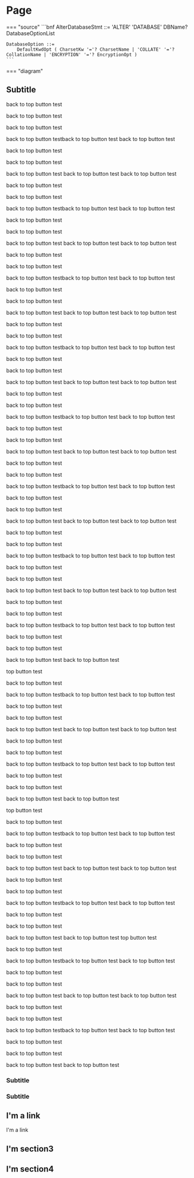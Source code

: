 <!-- 隐藏单个目录下面的左侧导航栏和右侧文档目录---
hide:
  - navigation
  - toc
--- -->

# Page 

<link rel="stylesheet" href="../bnf2svg/railroad-diagram.css">

=== "source"
    ```bnf
    AlterDatabaseStmt ::=
        'ALTER' 'DATABASE' DBName? DatabaseOptionList

    DatabaseOption ::=
        DefaultKwdOpt ( CharsetKw '='? CharsetName | 'COLLATE' '='? CollationName | 'ENCRYPTION' '='? EncryptionOpt )    
    ```
=== "diagram"
    <div id="railroad-diagram-output"></div>

## Subtitle

back to top button test

back to top button test


back to top button test


back to top button testback to top button test
back to top button test

back to top button test


back to top button test


back to top button test
back to top button test
back to top button test

back to top button test


back to top button test


back to top button testback to top button test
back to top button test

back to top button test


back to top button test


back to top button test
back to top button test
back to top button test

back to top button test


back to top button test


back to top button testback to top button test
back to top button test

back to top button test


back to top button test


back to top button test
back to top button test
back to top button test

back to top button test


back to top button test


back to top button testback to top button test
back to top button test

back to top button test


back to top button test


back to top button test
back to top button test
back to top button test

back to top button test


back to top button test


back to top button testback to top button test
back to top button test

back to top button test


back to top button test


back to top button test
back to top button test
back to top button test

back to top button test


back to top button test


back to top button testback to top button test
back to top button test

back to top button test


back to top button test


back to top button test
back to top button test
back to top button test

back to top button test


back to top button test


back to top button testback to top button test
back to top button test

back to top button test


back to top button test


back to top button test
back to top button test
back to top button test

back to top button test


back to top button test


back to top button testback to top button test
back to top button test

back to top button test


back to top button test


back to top button test
back to top button test

top button test


back to top button test


back to top button testback to top button test
back to top button test

back to top button test


back to top button test


back to top button test
back to top button test
back to top button test

back to top button test


back to top button test


back to top button testback to top button test
back to top button test

back to top button test


back to top button test


back to top button test
back to top button test

top button test


back to top button test


back to top button testback to top button test
back to top button test

back to top button test


back to top button test


back to top button test
back to top button test
back to top button test

back to top button test


back to top button test


back to top button testback to top button test
back to top button test

back to top button test


back to top button test


back to top button test
back to top button test
top button test


back to top button test


back to top button testback to top button test
back to top button test

back to top button test


back to top button test


back to top button test
back to top button test
back to top button test

back to top button test


back to top button test


back to top button testback to top button test
back to top button test

back to top button test


back to top button test


back to top button test
back to top button test

### Subtitle

### Subtitle

## I'm a link

I'm a link

## I'm section3

## I'm section4
